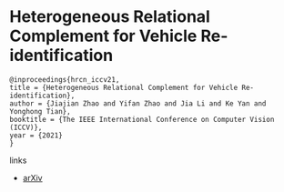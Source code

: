 # Heterogeneous Relational Complement for Vehicle Re-identification

```
@inproceedings{hrcn_iccv21,
title = {Heterogeneous Relational Complement for Vehicle Re-identification},
author = {Jiajian Zhao and Yifan Zhao and Jia Li and Ke Yan and Yonghong Tian},
booktitle = {The IEEE International Conference on Computer Vision (ICCV)},
year = {2021}
}
```

links
- [arXiv](https://arxiv.org/abs/2109.07894)
